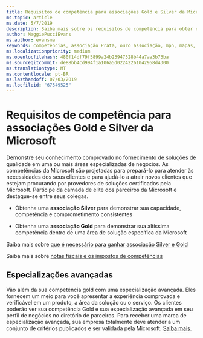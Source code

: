 ```yaml
---
title: Requisitos de competência para associações Gold e Silver da Microsoft | Partner Center
ms.topic: article
ms.date: 5/7/2019
description: Saiba mais sobre os requisitos de competência para obter níveis de associação Gold e Silver.
author: MaggiePucciEvans
ms.author: evansma
keywords: competências, associação Prata, ouro associação, mpn, mapas, proficiência, Microsoft Partner Network, associação de rede avançado especializações
ms.localizationpriority: medium
ms.openlocfilehash: 480f14df79f5899a24b23947528b44a7aa3b73ba
ms.sourcegitcommit: de88bb4cd994f1a106a5d02242261042958d4300
ms.translationtype: MT
ms.contentlocale: pt-BR
ms.lasthandoff: 07/03/2019
ms.locfileid: "67549525"
---
```

# <a name="microsoft-competency-requirements-for-gold-and-silver-membership"></a>Requisitos de competência para associações Gold e Silver da Microsoft


Demonstre seu conhecimento comprovado no fornecimento de soluções de qualidade em uma ou mais áreas especializadas de negócios. As competências da Microsoft são projetadas para prepará-lo para atender às necessidades dos seus clientes e para ajudá-lo a atrair novos clientes que estejam procurando por provedores de soluções certificados pela Microsoft. Participe da camada de elite dos parceiros da Microsoft e destaque-se entre seus colegas.

- Obtenha uma **associação Silver** para demonstrar sua capacidade, competência e comprometimento consistentes

- Obtenha uma **associação Gold** para demonstrar sua altíssima competência dentro de uma área de solução específica da Microsoft

Saiba mais sobre [que é necessário para ganhar associação Silver e Gold](https://partner.microsoft.com/membership/competencies)

Saiba mais sobre [notas fiscais e os impostos de competências](mpn-view-print-maps-invoice.md)

## <a name="advanced-specializations"></a>Especializações avançadas

Vão além da sua competência gold com uma especialização avançada. Eles fornecem um meio para você apresentar a experiência comprovada e verificável em um produto, a área da solução ou o serviço. Os clientes poderão ver sua competência Gold e sua especialização avançada em seu perfil de negócios no diretório de parceiros. Para receber uma marca de especialização avançada, sua empresa totalmente deve atender a um conjunto de critérios publicados e ser validada pela Microsoft. [Saiba mais](https://partner.microsoft.com/en-us/membership/competencies#tab-content-2). 